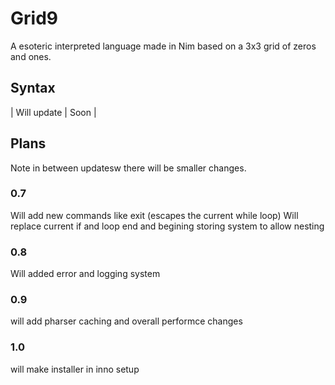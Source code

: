# Grid9
A esoteric interpreted language made in Nim based on a 3x3 grid of zeros and ones.


## Syntax
| Will update  | Soon |

## Plans
Note in between updatesw there will be smaller changes.

### 0.7
Will add new commands like exit (escapes the current while loop)
Will replace current if and loop end and begining storing system to allow nesting

### 0.8
Will added error and logging system

### 0.9
will add pharser caching and overall performce changes

### 1.0
will make installer in inno setup
